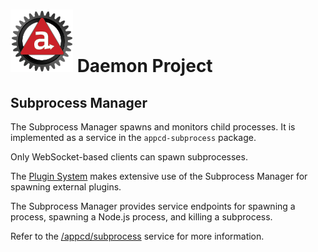 # ![Appc Daemon logo](../../images/appc-daemon.png) Daemon Project

## Subprocess Manager

The Subprocess Manager spawns and monitors child processes. It is implemented as a service in the
`appcd-subprocess` package.

Only WebSocket-based clients can spawn subprocesses.

The [Plugin System](../Components/Plugin-System) makes extensive use of the Subprocess Manager for
spawning external plugins.

The Subprocess Manager provides service endpoints for spawning a process, spawning a Node.js
process, and killing a subprocess.

Refer to the [/appcd/subprocess](../Services/subprocess.md) service for more information.
